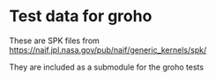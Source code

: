# Test data for groho

These are SPK files from https://naif.jpl.nasa.gov/pub/naif/generic_kernels/spk/

They are included as a submodule for the groho tests

